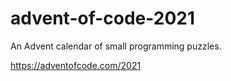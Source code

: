# advent-of-code-2021

An Advent calendar of small programming puzzles.

https://adventofcode.com/2021